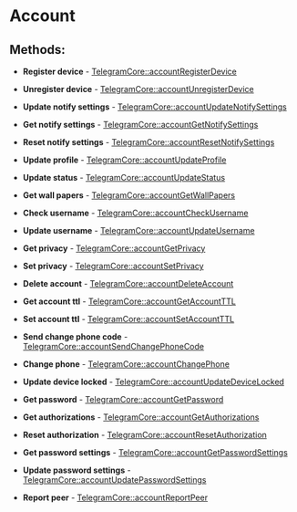 # Account

## Methods:

* **Register device** - [TelegramCore::accountRegisterDevice](methods/registerdevice.md)

* **Unregister device** - [TelegramCore::accountUnregisterDevice](methods/unregisterdevice.md)

* **Update notify settings** - [TelegramCore::accountUpdateNotifySettings](methods/updatenotifysettings.md)

* **Get notify settings** - [TelegramCore::accountGetNotifySettings](methods/getnotifysettings.md)

* **Reset notify settings** - [TelegramCore::accountResetNotifySettings](methods/resetnotifysettings.md)

* **Update profile** - [TelegramCore::accountUpdateProfile](methods/updateprofile.md)

* **Update status** - [TelegramCore::accountUpdateStatus](methods/updatestatus.md)

* **Get wall papers** - [TelegramCore::accountGetWallPapers](methods/getwallpapers.md)

* **Check username** - [TelegramCore::accountCheckUsername](methods/checkusername.md)

* **Update username** - [TelegramCore::accountUpdateUsername](methods/updateusername.md)

* **Get privacy** - [TelegramCore::accountGetPrivacy](methods/getprivacy.md)

* **Set privacy** - [TelegramCore::accountSetPrivacy](methods/setprivacy.md)

* **Delete account** - [TelegramCore::accountDeleteAccount](methods/deleteaccount.md)

* **Get account ttl** - [TelegramCore::accountGetAccountTTL](methods/getaccountttl.md)

* **Set account ttl** - [TelegramCore::accountSetAccountTTL](methods/setaccountttl.md)

* **Send change phone code** - [TelegramCore::accountSendChangePhoneCode](methods/sendchangephonecode.md)

* **Change phone** - [TelegramCore::accountChangePhone](methods/changephone.md)

* **Update device locked** - [TelegramCore::accountUpdateDeviceLocked](methods/updatedevicelocked.md)

* **Get password** - [TelegramCore::accountGetPassword](methods/getpassword.md)

* **Get authorizations** - [TelegramCore::accountGetAuthorizations](methods/getauthorizations.md)

* **Reset authorization** - [TelegramCore::accountResetAuthorization](methods/resetauthorization.md)

* **Get password settings** - [TelegramCore::accountGetPasswordSettings](methods/getpasswordsettings.md)

* **Update password settings** - [TelegramCore::accountUpdatePasswordSettings](methods/updatepasswordsettings.md)

* **Report peer** - [TelegramCore::accountReportPeer](methods/reportpeer.md)


